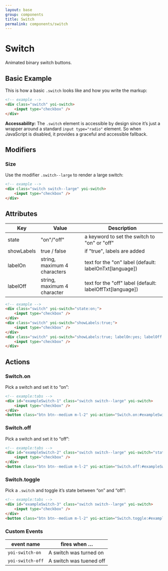 ```yaml
---
layout: base
group: components
title: Switch
permalink: components/switch
---
```


# Switch

<p class="intro">Animated binary switch buttons.</p>

## Basic Example

This is how a basic `.switch` looks like and how you write the markup:

```html
<!-- example -->
<div class="switch" yoi-switch>
    <input type="checkbox" />
</div>
```

<p class="hint"><b>Accessability:</b> The <code>.switch</code> element is accessible by design since it’s just a wrapper around a standard <code>input type="radio"</code> element. So when JavaScript is disabled, it provides a graceful and accessible fallback.</p>

## Modifiers

### Size

Use the modifier `.switch--large` to render a large switch:

```html
<!-- example -->
<div class="switch switch--large" yoi-switch>
    <input type="checkbox" />
</div>
```

## Attributes

| Key | Value | Description |
| - | - | - |
| state      | "on"/"off" | a keyword to set the switch to "on" or "off" |
| showLabels | true / false | if "true", labels are added |
| labelOn    | string, maximum 4 characters | text for the "on" label (default: labelOnTxt[language]) |
| labelOff   | string, maximum 4 character | text for the "off" label (default: labelOffTxt[language]) |

```html
<!-- example -->
<div class="switch" yoi-switch="state:on;">
    <input type="checkbox" />
</div>
<div class="switch" yoi-switch="showLabels:true;">
    <input type="checkbox" />
</div>
<div class="switch" yoi-switch="showLabels:true; labelOn:yes; labelOff:no;">
    <input type="checkbox" />
</div>
```

## Actions

### Switch.on

Pick a switch and set it to “on”:

```html
<!-- example:tabs -->
<div id="exampleSwitch-1" class="switch switch--large" yoi-switch>
    <input type="checkbox" />
</div>
<button class="btn btn--medium m-l-2" yoi-action="Switch.on:#exampleSwitch-1;">Switch On</button>
```

### Switch.off

Pick a switch and set it to “off”:

```html
<!-- example:tabs -->
<div id="exampleSwitch-2" class="switch switch--large" yoi-switch="state:on;">
    <input type="checkbox" />
</div>
<button class="btn btn--medium m-l-2" yoi-action="Switch.off:#exampleSwitch-2;">Switch Off</button>
```

### Switch.toggle

Pick a `.switch` and toggle it’s state between “on” and “off”:

```html
<!-- example:tabs -->
<div id="exampleSwitch-3" class="switch switch--large" yoi-switch>
    <input type="checkbox" />
</div>
<button class="btn btn--medium m-l-2" yoi-action="Switch.toggle:#exampleSwitch-3;">Switch Toggle</button>
```

### Custom Events

| event name       | fires when …            |
| ---------------- | ----------------------- |
| `yoi-switch-on`  | A switch was turned on  |
| `yoi-switch-off` | A switch was tuened off |
